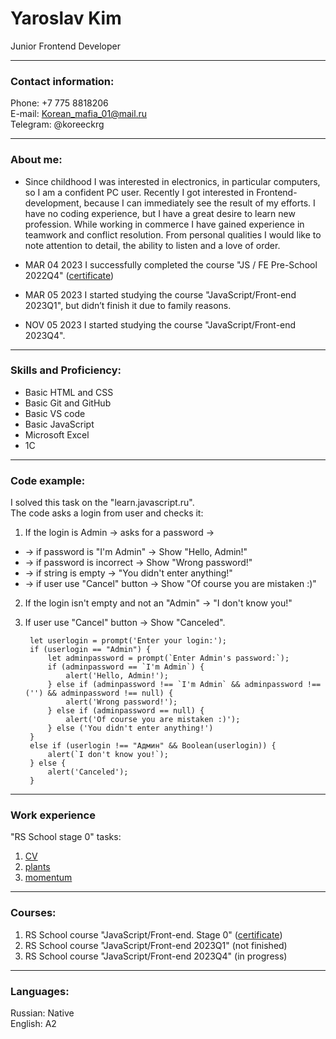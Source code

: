 # Yaroslav Kim
Junior Frontend Developer  
***
### Contact information:
Phone: +7 775 8818206  
E-mail: Korean_mafia_01@mail.ru  
Telegram: @koreeckrg  
***
### About me:  
- Since childhood I was interested in electronics, in particular computers, so I am a confident PC user. Recently I got interested in Frontend-development, because I can immediately see the result of my efforts. I have no coding experience, but I have a great desire to learn new profession. While working in commerce I have gained experience in teamwork and conflict resolution. From personal qualities I would like to note attention to detail, the ability to listen and a love of order.  

- MAR 04 2023 I successfully completed the course "JS / FE Pre-School 2022Q4" ([certificate](https://app.rs.school/certificate/2ojen9fs))  
- MAR 05 2023 I started studying the course "JavaScript/Front-end 2023Q1", but didn’t finish it due to family reasons.  
- NOV 05 2023 I started studying the course "JavaScript/Front-end 2023Q4".
***
### Skills and Proficiency:  
- Basic HTML and CSS
- Basic Git and GitHub
- Basic VS code
- Basic JavaScript
- Microsoft Excel
- 1С  
***
### Code example:
I solved this task on the "learn.javascript.ru".  
The code asks a login from user and checks it:  
1. If the login is Admin -> asks for a password ->
- -> if password is "I'm Admin" -> Show "Hello, Admin!"
- -> if password is incorrect -> Show "Wrong password!"
- -> if string is empty -> "You didn't enter anything!"
- -> if user use "Cancel" button -> Show "Of course you are mistaken :)"
2. If the login isn't empty and not an "Admin" -> "I don't know you!"
3. If user use "Cancel" button -> Show "Canceled".  

        let userlogin = prompt('Enter your login:');
        if (userlogin == "Admin") {
            let adminpassword = prompt(`Enter Admin's password:`);
            if (adminpassword == `I'm Admin`) {
                alert('Hello, Admin!');
            } else if (adminpassword !== `I'm Admin` && adminpassword !== ('') && adminpassword !== null) {
                alert('Wrong password!');
            } else if (adminpassword == null) {
                alert('Of course you are mistaken :)');
            } else ('You didn't enter anything!')
        }
        else if (userlogin !== "Админ" && Boolean(userlogin)) {
            alert(`I don't know you!`);
        } else {
            alert('Canceled');
        }
***
### Work experience
"RS School stage 0" tasks:  
1) [CV](https://github.com/KimYaroslav/rsschool-cv/tree/gh-pages)  
2) [plants](https://github.com/rolling-scopes-school/kimyaroslav-JSFEPRESCHOOL2022Q4/tree/plants-part3)  
3) [momentum](https://github.com/rolling-scopes-school/kimyaroslav-JSFEPRESCHOOL2022Q4/tree/momentum/momentum)  
***
### Courses:
1) RS School course "JavaScript/Front-end. Stage 0" ([certificate](https://app.rs.school/certificate/2ojen9fs))  
2) RS School course "JavaScript/Front-end 2023Q1" (not finished)  
3) RS School course "JavaScript/Front-end 2023Q4" (in progress)
***
### Languages:
Russian: Native  
English: A2
